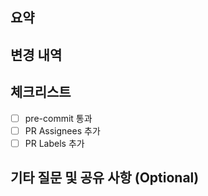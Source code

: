 ## 요약
<!-- 1줄 요약 -->

## 변경 내역
<!-- 가능한 상세히 작성 -->

## 체크리스트
- [ ] pre-commit 통과
- [ ] PR Assignees 추가
- [ ] PR Labels 추가

## 기타 질문 및 공유 사항 (Optional)
